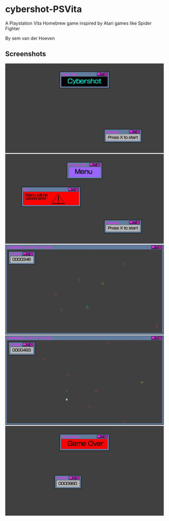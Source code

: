 # cybershot-PSVita
A Playstation Vita Homebrew game inspired by Atari games like Spider Fighter

By sem van der Hoeven

## Screenshots
![start screen](https://github.com/SemvdH/cybershot-PSVita/blob/master/imgs/sc/2.jpg "Start screen")
![menu screen](https://github.com/SemvdH/cybershot-PSVita/blob/master/imgs/sc/3.jpg "Menu screen")
![Gameplay 1](https://github.com/SemvdH/cybershot-PSVita/blob/master/imgs/sc/4.jpg "Gameplay 1")
![Gameplay 2](https://github.com/SemvdH/cybershot-PSVita/blob/master/imgs/sc/5.jpg "Gameplay 2")
![game over screen](https://github.com/SemvdH/cybershot-PSVita/blob/master/imgs/sc/1.jpg "Game over screen")

